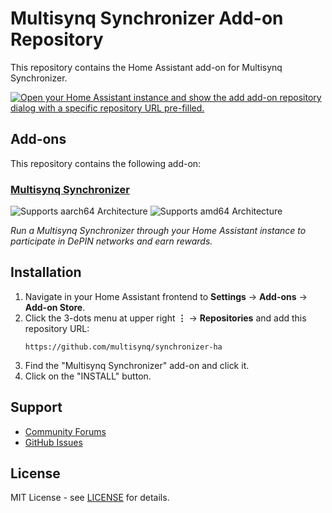 # Multisynq Synchronizer Add-on Repository

This repository contains the Home Assistant add-on for Multisynq Synchronizer.

[![Open your Home Assistant instance and show the add add-on repository dialog with a specific repository URL pre-filled.](https://my.home-assistant.io/badges/supervisor_add_addon_repository.svg)](https://my.home-assistant.io/redirect/supervisor_add_addon_repository/?repository_url=https%3A%2F%2Fgithub.com%2Fmultisynq%2Fsynchronizer-ha)

## Add-ons

This repository contains the following add-on:

### [Multisynq Synchronizer](./multisynq_synchronizer)

![Supports aarch64 Architecture][aarch64-shield]
![Supports amd64 Architecture][amd64-shield]

_Run a Multisynq Synchronizer through your Home Assistant instance to participate in DePIN networks and earn rewards._

## Installation

1. Navigate in your Home Assistant frontend to **Settings** → **Add-ons** → **Add-on Store**.
2. Click the 3-dots menu at upper right **⋮** → **Repositories** and add this repository URL:
   ```
   https://github.com/multisynq/synchronizer-ha
   ```
3. Find the "Multisynq Synchronizer" add-on and click it.
4. Click on the "INSTALL" button.

## Support

- [Community Forums][forum]
- [GitHub Issues][issues]

## License

MIT License - see [LICENSE](LICENSE) for details.

[aarch64-shield]: https://img.shields.io/badge/aarch64-yes-green.svg
[amd64-shield]: https://img.shields.io/badge/amd64-yes-green.svg
[forum]: https://community.home-assistant.io
[issues]: https://github.com/multisynq/synchronizer-ha/issues
